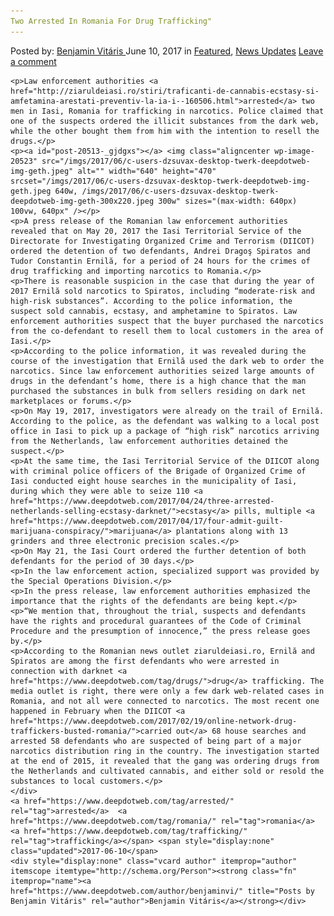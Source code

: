 ```yaml
---
Two Arrested In Romania For Drug Trafficking"
---
```

<article class="post-listing post-20513 post type-post status-publish format-standard has-post-thumbnail hentry  tag-romania tag-trafficking">
    <div class="post-inner">
        <span>Posted by: <a href="https://www.deepdotweb.com/author/benjaminvi/" title="">Benjamin Vitáris </a></span>
    <span>June 10, 2017</span>
    <span>in <a href="https://www.deepdotweb.com/category/deepdot-news/" rel="category tag">Featured</a>, <a href="https://www.deepdotweb.com/category/news-updates/" rel="category tag">News Updates</a></span>
    <span><a href="https://www.deepdotweb.com/2017/06/10/two-arrested-in-romania-for-drug-trafficking/#respond">Leave a comment</a></span>
    </p>
    <div class="clear"></div>
    
    <p>Law enforcement authorities <a href="http://ziaruldeiasi.ro/stiri/traficanti-de-cannabis-ecstasy-si-amfetamina-arestati-preventiv-la-ia-i--160506.html">arrested</a> two men in Iasi, Romania for trafficking in narcotics. Police claimed that one of the suspects ordered the illicit substances from the dark web, while the other bought them from him with the intention to resell the drugs.</p>
    <p><a id="post-20513-_gjdgxs"></a> <img class="aligncenter wp-image-20523" src="/imgs/2017/06/c-users-dzsuvax-desktop-twerk-deepdotweb-img-geth.jpeg" alt="" width="640" height="470" srcset="/imgs/2017/06/c-users-dzsuvax-desktop-twerk-deepdotweb-img-geth.jpeg 640w, /imgs/2017/06/c-users-dzsuvax-desktop-twerk-deepdotweb-img-geth-300x220.jpeg 300w" sizes="(max-width: 640px) 100vw, 640px" /></p>
    <p>A press release of the Romanian law enforcement authorities revealed that on May 20, 2017 the Iasi Territorial Service of the Directorate for Investigating Organized Crime and Terrorism (DIICOT) ordered the detention of two defendants, Andrei Dragoş Spiratos and Tudor Constantin Ernilă, for a period of 24 hours for the crimes of drug trafficking and importing narcotics to Romania.</p>
    <p>There is reasonable suspicion in the case that during the year of 2017 Ernilă sold narcotics to Spiratos, including “moderate-risk and high-risk substances”. According to the police information, the suspect sold cannabis, ecstasy, and amphetamine to Spiratos. Law enforcement authorities suspect that the buyer purchased the narcotics from the co-defendant to resell them to local customers in the area of Iasi.</p>
    <p>According to the police information, it was revealed during the course of the investigation that Ernilă used the dark web to order the narcotics. Since law enforcement authorities seized large amounts of drugs in the defendant’s home, there is a high chance that the man purchased the substances in bulk from sellers residing on dark net marketplaces or forums.</p>
    <p>On May 19, 2017, investigators were already on the trail of Ernilă. According to the police, as the defendant was walking to a local post office in Iasi to pick up a package of “high risk” narcotics arriving from the Netherlands, law enforcement authorities detained the suspect.</p>
    <p>At the same time, the Iasi Territorial Service of the DIICOT along with criminal police officers of the Brigade of Organized Crime of Iasi conducted eight house searches in the municipality of Iasi, during which they were able to seize 110 <a href="https://www.deepdotweb.com/2017/04/24/three-arrested-netherlands-selling-ecstasy-darknet/">ecstasy</a> pills, multiple <a href="https://www.deepdotweb.com/2017/04/17/four-admit-guilt-marijuana-conspiracy/">marijuana</a> plantations along with 13 grinders and three electronic precision scales.</p>
    <p>On May 21, the Iasi Court ordered the further detention of both defendants for the period of 30 days.</p>
    <p>In the law enforcement action, specialized support was provided by the Special Operations Division.</p>
    <p>In the press release, law enforcement authorities emphasized the importance that the rights of the defendants are being kept.</p>
    <p>“We mention that, throughout the trial, suspects and defendants have the rights and procedural guarantees of the Code of Criminal Procedure and the presumption of innocence,” the press release goes by.</p>
    <p>According to the Romanian news outlet ziaruldeiasi.ro, Ernilă and Spiratos are among the first defendants who were arrested in connection with darknet <a href="https://www.deepdotweb.com/tag/drugs/">drug</a> trafficking. The media outlet is right, there were only a few dark web-related cases in Romania, and not all were connected to narcotics. The most recent one happened in February when the DIICOT <a href="https://www.deepdotweb.com/2017/02/19/online-network-drug-traffickers-busted-romania/">carried out</a> 68 house searches and arrested 58 defendants who are suspected of being part of a major narcotics distribution ring in the country. The investigation started at the end of 2015, it revealed that the gang was ordering drugs from the Netherlands and cultivated cannabis, and either sold or resold the substances to local customers.</p>
    </div>
    <a href="https://www.deepdotweb.com/tag/arrested/" rel="tag">arrested</a>  <a href="https://www.deepdotweb.com/tag/romania/" rel="tag">romania</a> <a href="https://www.deepdotweb.com/tag/trafficking/" rel="tag">trafficking</a></span> <span style="display:none" class="updated">2017-06-10</span>
    <div style="display:none" class="vcard author" itemprop="author" itemscope itemtype="http://schema.org/Person"><strong class="fn" itemprop="name"><a href="https://www.deepdotweb.com/author/benjaminvi/" title="Posts by Benjamin Vitáris" rel="author">Benjamin Vitáris</a></strong></div>
    
